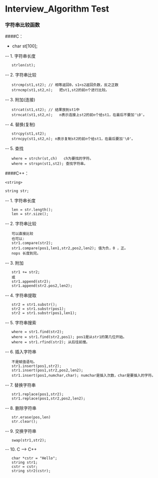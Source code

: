 # Interview_Algorithm Test 

### 字符串比较函数
####C：

* char st[100];

-- 1. 字符串长度

```
   strlen(st);
```

-- 2. 字符串比较

```
   strcmp(st1,st2); // 相等返回0，s1<s2返回负数，反之正数
   strncmp(st1,st2,n);   把st1,st2的前n个进行比较。
```
-- 3. 附加(连接)

```
   strcat(st1,st2); // 结果放到st1中
   strncat(st1,st2,n);   n表示连接上st2的前n个给st1，在最后不要加'\0'。
```
-- 4. 替换(复制)

```
   strcpy(st1,st2);
   strncpy(st1,st2,n); n表示复制st2的前n个给st1，在最后要加'\0'。
``` 

-- 5. 查找

```
   where = strchr(st,ch)   ch为要找的字符。
   where = strspn(st1,st2); 查找字符串。
```

####C++：

```
<string>

string str;
```

-- 1. 字符串长度

```
   len = str.length();
   len = str.size();
```
-- 2. 字符串比较

```
   可以直接比较
   也可以:
   str1.compare(str2); 
   str1.compare(pos1,len1,str2,pos2,len2); 值为负，0 ，正。
   nops 长度到完。
```
-- 3. 附加

```
   str1 += str2;
   或
   str1.append(str2);
   str1.append(str2.pos2,len2);
```
-- 4. 字符串提取

```
   str2 = str1.substr();
   str2 = str1.substr(pos1);
   str2 = str1.substr(pos1,len1);
```
-- 5. 字符串搜索

```
   where = str1.find(str2);
   where = str1.find(str2,pos1); pos1是从str1的第几位开始。
   where = str1.rfind(str2); 从后往前搜。
```
-- 6. 插入字符串

```
   不是赋值语句。
   str1.insert(pos1,str2);
   str1.insert(pos1,str2,pos2,len2);
   str1.insert(pos1,numchar,char); numchar是插入次数，char是要插入的字符。
```
-- 7. 替换字符串

```
   str1.replace(pos1,str2);
   str1.replace(pos1,str2,pos2,len2);
```
-- 8. 删除字符串

```
   str.erase(pos,len)
   str.clear();
```
-- 9. 交换字符串

```
   swap(str1,str2);
```
-- 10. C --> C++

```
   char *cstr = "Hello";
   string str1;
   cstr = cstr;
   string str2(cstr); 
```
